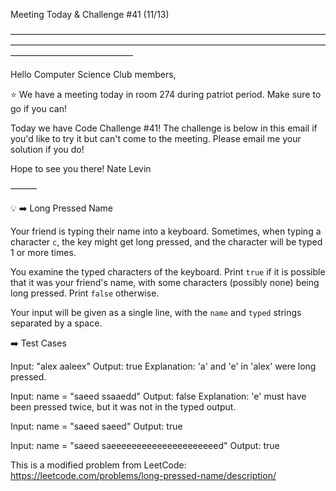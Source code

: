 Meeting Today & Challenge #41 (11/13)

——————————————————————————————————————————————————————————————————————————————————————

Hello Computer Science Club members,

⭐️ We have a meeting today in room 274 during patriot period.
Make sure to go if you can!

Today we have Code Challenge #41! The challenge is below in this email if you'd like to try it but can't come to the meeting. Please email me your solution if you do!

Hope to see you there!
Nate Levin

———

💡 ➡️ Long Pressed Name

Your friend is typing their name into a keyboard. Sometimes, when typing a character `c`, the key might get long pressed, and the character will be typed 1 or more times.

You examine the typed characters of the keyboard. Print `true` if it is possible that it was your friend's name, with some characters (possibly none) being long pressed. Print `false` otherwise.

Your input will be given as a single line, with the `name` and `typed` strings separated by a space.

➡️ Test Cases

Input: "alex aaleex"
Output: true
Explanation: 'a' and 'e' in 'alex' were long pressed.

Input: name = "saeed ssaaedd"
Output: false
Explanation: 'e' must have been pressed twice, but it was not in the typed output.

Input: name = "saeed saeed"
Output: true

Input: name = "saeed saeeeeeeeeeeeeeeeeeeeeed"
Output: true

This is a modified problem from LeetCode: https://leetcode.com/problems/long-pressed-name/description/
